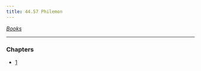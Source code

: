 ```yaml
---
title: 44.57 Philemon
---
```

  
*[Books](../_index.md)*  
  
---  
  
### Chapters  
- [1](./Philemon%201.md)  
